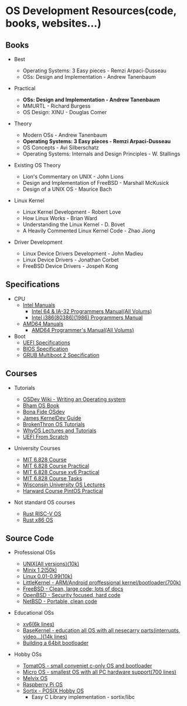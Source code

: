 # OS Development Resources(code, books, websites...)
## Books
* Best
	* Operating Systems: 3 Easy pieces - Remzi Arpaci-Dusseau
	* OSs: Design and Implementation - Andrew Tanenbaum


* Practical
	* **OSs: Design and Implementation - Andrew Tanenbaum**
	* MMURTL - Richard Burgess
	* OS Design: XINU - Douglas Comer

* Theory
	* Modern OSs - Andrew Tanenbaum
	* **Operating Systems: 3 Easy pieces - Remzi Arpaci-Dusseau**
	* OS Concepts - Avi Silberschatz
	* Operating Systems: Internals and Design Principles - W. Stallings

* Existing OS Theory
	* Lion's Commentary on UNIX - John Lions
	* Design and Implementation of FreeBSD - Marshall McKusick
	* Design of a UNIX OS - Maurice Bach

* Linux Kernel
	* Linux Kernel Development - Robert Love
	* How Linux Works - Brian Ward
	* Understanding the Linux Kernel - D. Bovet
	* A Heavily Commented Linux Kernel Code - Zhao Jiong

* Driver Development
	* Linux Device Drivers Development - John Madieu
	* Linux Device Drivers - Jonathan Corbet
	* FreeBSD Device Drivers - Jospeh Kong



## Specifications
* CPU
	* [Intel Manuals](https://software.intel.com/content/www/us/en/develop/articles/intel-sdm.html)
		* [Intel 64 & IA-32 Programmers Manual(All Volums)](https://software.intel.com/content/www/us/en/develop/download/intel-64-and-ia-32-architectures-sdm-combined-volumes-1-2a-2b-2c-2d-3a-3b-3c-3d-and-4.html)
		* [Intel i386(80386)(1986) Programmers Manual](https://css.csail.mit.edu/6.858/2014/readings/i386.pdf)
	* [AMD64 Manuals](https://developer.amd.com/resources/developer-guides-manuals/)
		* [AMD64 Programmer's Manual(All Volums)](https://www.amd.com/system/files/TechDocs/40332.pdf)
* Boot
	* [UEFI Specifications](https://www.uefi.org/specifications)
	* [BIOS Specification](https://www.scs.stanford.edu/nyu/04fa/lab/specsbbs101.pdf)
	* [GRUB Multiboot 2 Specification](https://www.gnu.org/software/grub/manual/multiboot2/)



## Courses
* Tutorials
	* [OSDev Wiki - Writing an Operating system](https://wiki.osdev.org/Creating_an_Operating_System)
	* [Bham OS Book](https://www.cs.bham.ac.uk/~exr/lectures/opsys/10_11/lectures/os-dev.pdf)
	* [Bona Fide OSdev](http://www.osdever.net/tutorials/)
	* [James KernelDev Guide](http://www.jamesmolloy.co.uk/tutorial_html/)
	* [BrokenThron OS Tutorials](http://www.brokenthorn.com/Resources/OSDevIndex.html)
	* [WhyOS Lectures and Tutorials](http://wyoos.org/impressum.php?redirect=%2Findex.php)
	* [UEFI From Scratch](https://youtu.be/01-UA2LKQ9Y)

* University Courses
	* [MIT 6.828 Course](https://ocw.mit.edu/courses/electrical-engineering-and-computer-science/6-828-operating-system-engineering-fall-2012/index.htm)
	* [MIT 6.828 Course Practical](https://pdos.csail.mit.edu/6.828/2020/schedule.html)
	* [MIT 6.828 Course xv6 Practical](https://pdos.csail.mit.edu/6.828/2012/)
	* [MIT 6.828 Course Tasks](https://pdos.csail.mit.edu/6.828/2016/homework/)
	* [Wisconsin University OS Lectures](http://pages.cs.wisc.edu/~bart/537/lecturenotes/titlepage.html)
	* [Harward Course PintOS Practical](https://web.stanford.edu/class/cs140/projects/pintos/pintos_1.html)

* Not standard OS courses
	* [Rust RISC-V OS](https://osblog.stephenmarz.com/index.html)
	* [Rust x86 OS](https://os.phil-opp.com/)



## Source Code
* Professional OSs
	* [UNIX(All versions)(10k)](https://minnie.tuhs.org/cgi-bin/utree.pl)
	* [Minix 1,2(50k)](https://wiki.minix3.org/doku.php?id=www:download:previousversions)
	* [Linux 0.01-0.99(10k)](https://mirrors.edge.kernel.org/pub/linux/kernel/Historic/)
	* [LittleKernel - ARM/Android proffessional kernel/bootloader(700k)](https://github.com/littlekernel/lk)
	* [FreeBSD - Clean, large code; lots of docs](https://freebsd.org/developers/cvs.html)
	* [OpenBSD - Security focused, hard code](https://github.com/openbsd/src)
	* [NetBSD - Portable, clean code](https://netbsd.org/docs/guide/en/part-compile.html)

* Educational OSs
	* [xv6(6k lines)](https://github.com/mit-pdos/xv6-public)
	* [BaseKernel - education all OS with all nesecarry parts(interrupts, video...)(14k lines)](https://github.com/dthain/basekernel)
	* [Building a 64bit bootloader](https://github.com/gmarino2048/64bit-os-tutorial)

* Hobby OSs
	* [TomatOS - small conveniet c-only OS and bootloader](https://github.com/TomatOrg/TomatOS)
	* [Micro OS - smallest OS with all PC hardware support(700 lines)](https://github.com/ssaroussi/Micro-OS)
	* [Melvix OS](https://github.com/marvinborner/Melvix)
	* [Raspberry Pi OS](https://github.com/s-matyukevich/raspberry-pi-os)
	* [Sortix - POSIX Hobby OS](https://gitlab.com/sortix/sortix)
		* Easy C Library implementation - sortix/libc